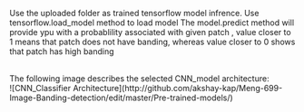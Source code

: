 Use the uploaded folder as trained tensorflow model infrence.
Use tensorflow.load_model method to load model
The model.predict method will provide ypu with a probablility associated with given patch , value closer to 1 means that patch does not have banding, whereas value closer to 0 shows that patch has high banding

<br>
The following image describes the selected CNN_model architecture:

<br>
![CNN_Classifier Architecture](http://github.com/akshay-kap/Meng-699-Image-Banding-detection/edit/master/Pre-trained-models/)
